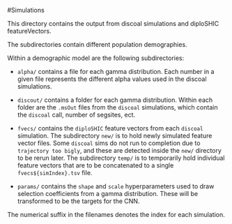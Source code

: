 #Simulations

This directory contains the output from 
discoal simulations and diploSHIC featureVectors.

The subdirectories contain different population demographies.

Within a demographic model are the following subdirectories:

  - `alpha/` contains a file for each gamma distribution.
Each number in a given file represents the different alpha values
used in the discoal simulations.

  - `discout/` contains a folder for each gamma distribution.
Within each folder are the `.msOut` files from the `discoal`
simulations, which contain the `discoal` call, number of segsites, ect.

  - `fvecs/` contains the `diploSHIC` feature vectors from each `discoal` simulation.
The subdirectory `new/` is to hold newly simulated feature vector files.
Some `discoal` sims do not run to completion due to `trajectory too bigly`,
and these are detected inside the `new/` directory to be rerun later.
The subdirectory `temp/` is to temporarily hold individual feature vectors
that are to be concatenated to a single `fvecs${simIndex}.tsv` file.

  - `params/` contains the `shape` and `scale` hyperparameters
used to draw selection coefficients from a gamma distribution. 
These will be transformed to be the targets for the CNN.

The numerical suffix in the filenames denotes the index for each simulation.
